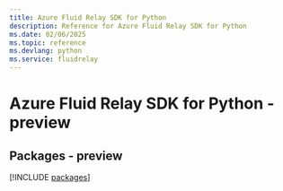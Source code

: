 ```yaml
---
title: Azure Fluid Relay SDK for Python
description: Reference for Azure Fluid Relay SDK for Python
ms.date: 02/06/2025
ms.topic: reference
ms.devlang: python
ms.service: fluidrelay
---
```

# Azure Fluid Relay SDK for Python - preview
## Packages - preview
[!INCLUDE [packages](fluid-relay-index.md)]